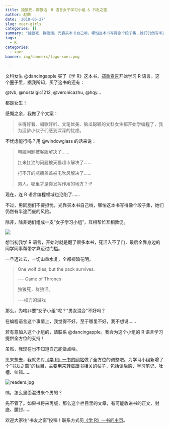```yaml
---
title: 独狼死，群狼活：R 语言女子学习小组 & 书友之窗
author: 赵鹏
date: '2018-05-27'
slug: xuer-girls
categories: []
summary: "独狼死，群狼活。光靠买本书自己啃，哪怕这本书写得像个段子集，她们仍然有半途而废的风险。除非，除非她们组成一支“女子学习小组”，互相帮忙互相敦促……"
tags:
  - R
categories:
  - xuer
banner: img/banners/logo-xuer.png
  
---
```


文科女生 @dancingapple 买了《学 R》这本书，[郑重宣告](http://xuer.dapengde.com/post/dancingapple/)开始学习 R 语言。这个圈子里，据我所知，买了这书的还有：

@tvb, @nostalgic1212, @veronicazhu, @hqy...

都是女生！

感慨之余，我做了个文案：

<!--more-->

> 长得好看、唱歌好听、文笔优美、脑瓜聪颖的文科女生都开始学编程了，我为适龄小伙子们感到深深的忧虑。


不忧虑能行吗？用 @windowglass 的话来说：

>电脑问题被客服解决了……
>
>扛米扛油的问题被天猫超市解决了……
>
>打不开的瓶瓶盖盖被电吹风解决了……
>
>男人，哪里才是你发挥作用的地方？:P

现在，连 R 语言编程领域也沦陷了……

不过，男同胞们不要担忧，光靠买本书自己啃，哪怕这本书写得像个段子集，她们仍然有半途而废的风险。

除非，除非她们组成一支“女子学习小组”，互相帮忙互相敦促。

![](https://cdn.steemitimages.com/0x0/https://cdn.pixabay.com/photo/2015/08/18/20/45/kids-894787_960_720.jpg)


想当初我学 R 语言，开始时就是翻了很多本书，死活入不了门，最后全靠身边的同学同事帮带才算迈过门槛。

一旦迈过去，一切山重水复，全都柳暗花明。

> One wolf dies, but the pack survives. 
>
> --- Game of Thrones
>
> 独狼死，群狼活。
>
> ---权力的游戏

那么，为啥非要“女子小组”呢？“男女混合”不好吗？

在编程语言这个事情上，我觉得不好。至于哪里不好，我不想说……

若有意加入这个小组的，请联系 @dancingapple。我会为这个小组的 R 语言学习提供全方位的支持！

虽然，我现在也不知道自己能做点啥。

思来想去，我就先对[《学 R》一书的网站](http://xuer.pzhao.net/)做了全方位的调整吧。为学习小组新增了个“书友之窗”的栏目，主要用来转载跟书相关的帖子，包括读后感、学习笔记、吐槽、纠错……

![readers.jpg](https://cdn.steemitimages.com/DQmaZbQqyqXLHBmS8hiNV9sdGBxPsFQwT1kzkxCsVFNozix/readers.jpg)

咦，怎么里面混进来个男的？

先不管了。如果书将来再版，那么这个栏目里的文章，有可能收进书的正文、封底、腰封……

欢迎大家往“书友之窗”投稿！联系方式见[《学 R》一书的主页](http://xuer.pzhao.net/)。
